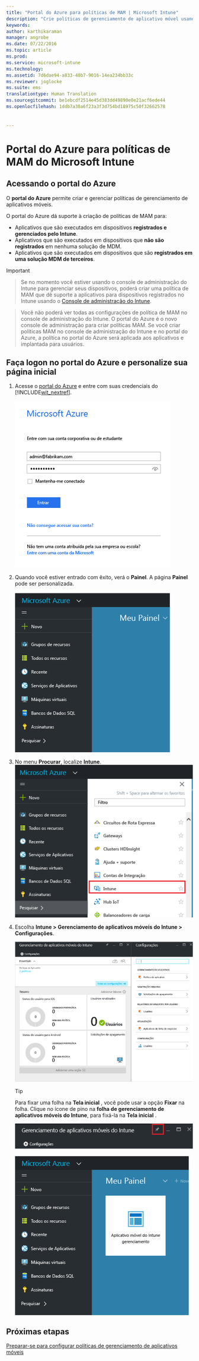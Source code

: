 ```yaml
---
title: "Portal do Azure para políticas de MAM | Microsoft Intune"
description: "Crie políticas de gerenciamento de aplicativo móvel usando o Portal do Azure. As políticas que você criar aqui podem ser aplicadas a dispositivos com ou sem registro no Intune."
keywords: 
author: karthikaraman
manager: angrobe
ms.date: 07/22/2016
ms.topic: article
ms.prod: 
ms.service: microsoft-intune
ms.technology: 
ms.assetid: 7d6dae94-a833-40b7-9016-14ea234bb33c
ms.reviewer: joglocke
ms.suite: ems
translationtype: Human Translation
ms.sourcegitcommit: be1ebcdf2514e45d383dd49890e0e21acf6ede44
ms.openlocfilehash: 1ddb7a30a6f23a3f3d754bd18975c50f32662578


---
```


# Portal do Azure para políticas de MAM do Microsoft Intune
## Acessando o portal do Azure
O **portal do Azure** permite criar e gerenciar políticas de gerenciamento de aplicativos móveis.

O portal do Azure dá suporte à criação de políticas de MAM para:
- Aplicativos que são executados em dispositivos **registrados e gerenciados pelo Intune**.
- Aplicativos que são executados em dispositivos que **não são registrados** em nenhuma solução de MDM.
- Aplicativos que são executados em dispositivos que são **registrados em uma solução MDM de terceiros**.

>[!IMPORTANT]

> Se no momento você estiver usando o console de administração do Intune para gerenciar seus dispositivos, poderá criar uma política de MAM que dê suporte a aplicativos para dispositivos registrados no Intune usando o [Console de administração do Intune](configure-and-deploy-mobile-application-management-policies-in-the-microsoft-intune-console.md).

> Você não poderá ver todas as configurações de política de MAM no console de administração do Intune. O portal do Azure é o novo console de administração para criar políticas MAM. Se você criar políticas MAM no console de administração do Intune e no portal do Azure, a política no portal do Azure será aplicada aos aplicativos e implantada para usuários.

## Faça logon no portal do Azure e personalize sua página inicial

1.  Acesse o [portal do Azure](https://portal.azure.com) e entre com suas credenciais do [!INCLUDE[wit_nextref](../includes/wit_nextref_md.md)].

    ![Captura de tela da página de logon do portal do Azure](../media/AppManagement/AzurePortal_MAMSigninPage.png)

2.  Quando você estiver entrado com êxito, verá o **Painel**. A página **Painel** pode ser personalizada.

    ![Captura de tela do painel do portal do Azure](../media/AppManagement/AzurePortal_MAMStartboard_NoMAM.png)

3.  No menu **Procurar**, localize **Intune**.![Captura de tela do menu Procurar com Intune realçado](../media/AppManagement/AzurePortal_MAM_Browse_Intune.png)

4.  Escolha **Intune > Gerenciamento de aplicativos móveis do Intune > Configurações**.

    ![Captura de tela da folha de gerenciamento de aplicativos móveis do Intune](../media/AppManagement/AzurePortal_MAM_Mainblade.png)

    > [!TIP]
    > Para fixar uma folha na **Tela inicial** , você pode usar a opção **Fixar** na folha.  Clique no ícone de pino na **folha de gerenciamento de aplicativos móveis do Intune**, para fixá-la na **Tela inicial** .

    ![Captura de tela da folha de gerenciamento de aplicativos móveis do Intune com o ícone de pino realçado](../media/AppManagement/AzurePortal_MAM_PinBladeAction.png)

    ![Captura de tela do painel com o bloco Intune fixado](../media/AppManagement/AzurePortal_MAM_Startboard_withMAM.png)
## Próximas etapas
[Preparar-se para configurar políticas de gerenciamento de aplicativos móveis](get-ready-to-configure-mobile-app-management-policies-with-microsoft-intune.md)



<!--HONumber=Jul16_HO5-->


